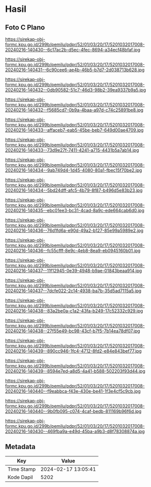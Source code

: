 # Hasil

## Foto C Plano

https://sirekap-obj-formc.kpu.go.id/299b/pemilu/pdpr/52/01/03/20/17/5201032017008-20240216-140430--6c17ac2b-d5ec-4fec-8694-a34ecf48bfaf.jpg

https://sirekap-obj-formc.kpu.go.id/299b/pemilu/pdpr/52/01/03/20/17/5201032017008-20240216-140431--6c90cee6-ae4b-46b5-b7d7-2d038713b628.jpg

https://sirekap-obj-formc.kpu.go.id/299b/pemilu/pdpr/52/01/03/20/17/5201032017008-20240216-140432--0db90582-51c7-46d3-98b2-39ea9337b9a5.jpg

https://sirekap-obj-formc.kpu.go.id/299b/pemilu/pdpr/52/01/03/20/17/5201032017008-20240216-140432--f5685cd7-0b9a-4baa-a97d-c74c25891be8.jpg

https://sirekap-obj-formc.kpu.go.id/299b/pemilu/pdpr/52/01/03/20/17/5201032017008-20240216-140433--affaceb7-eab5-45be-beb7-649d00ae4709.jpg

https://sirekap-obj-formc.kpu.go.id/299b/pemilu/pdpr/52/01/03/20/17/5201032017008-20240216-140433--73d9e27f-7411-4241-a715-4431b5a7ab14.jpg

https://sirekap-obj-formc.kpu.go.id/299b/pemilu/pdpr/52/01/03/20/17/5201032017008-20240216-140434--9ab749d4-1d45-4080-80a1-fbec15f70be2.jpg

https://sirekap-obj-formc.kpu.go.id/299b/pemilu/pdpr/52/01/03/20/17/5201032017008-20240216-140434--5bd24dff-afc5-4b79-8f87-b496d5e83b23.jpg

https://sirekap-obj-formc.kpu.go.id/299b/pemilu/pdpr/52/01/03/20/17/5201032017008-20240216-140435--ebc01ee3-bc31-4cad-8a9c-ede664cab6d0.jpg

https://sirekap-obj-formc.kpu.go.id/299b/pemilu/pdpr/52/01/03/20/17/5201032017008-20240216-140436--76d1fd6a-e90d-49a2-b127-85e99a5989e2.jpg

https://sirekap-obj-formc.kpu.go.id/299b/pemilu/pdpr/52/01/03/20/17/5201032017008-20240216-140436--fc55cfff-8e9c-4eb8-8ea9-eb0945160b01.jpg

https://sirekap-obj-formc.kpu.go.id/299b/pemilu/pdpr/52/01/03/20/17/5201032017008-20240216-140437--11f12945-0e39-4948-b9ae-01843beaa914.jpg

https://sirekap-obj-formc.kpu.go.id/299b/pemilu/pdpr/52/01/03/20/17/5201032017008-20240216-140437--7dcfe022-2c14-4938-ba7b-35d5ad7115a5.jpg

https://sirekap-obj-formc.kpu.go.id/299b/pemilu/pdpr/52/01/03/20/17/5201032017008-20240216-140438--83a2be0a-c1a2-43fa-b249-17c52332c929.jpg

https://sirekap-obj-formc.kpu.go.id/299b/pemilu/pdpr/52/01/03/20/17/5201032017008-20240216-140438--27f55e49-bc98-43cf-b7f5-7b14ea78df07.jpg

https://sirekap-obj-formc.kpu.go.id/299b/pemilu/pdpr/52/01/03/20/17/5201032017008-20240216-140439--890cc946-1fc4-4712-8fd2-e84e843bef77.jpg

https://sirekap-obj-formc.kpu.go.id/299b/pemilu/pdpr/52/01/03/20/17/5201032017008-20240216-140439--8594e7ed-a8d5-4a41-b588-502203f93d44.jpg

https://sirekap-obj-formc.kpu.go.id/299b/pemilu/pdpr/52/01/03/20/17/5201032017008-20240216-140440--f9eabbca-f43e-430e-be41-1f3e4cf5c9cb.jpg

https://sirekap-obj-formc.kpu.go.id/299b/pemilu/pdpr/52/01/03/20/17/5201032017008-20240216-140440--9b0fb095-c074-4caf-bedb-811169b96f6d.jpg

https://sirekap-obj-formc.kpu.go.id/299b/pemilu/pdpr/52/01/03/20/17/5201032017008-20240216-140430--469fba9a-e49d-45ba-a9b3-d8f78308874a.jpg


## Metadata

| Key        | Value               |
| ---------- | ------------------- |
| Time Stamp | 2024-02-17 13:05:41 |
| Kode Dapil | 5202                |



